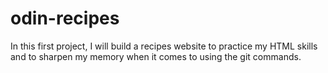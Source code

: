 # odin-recipes
In this first project, I will build a recipes website to practice my
HTML skills and to sharpen my memory when it comes to using the git
commands.

